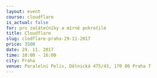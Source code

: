```yaml
---
layout: event
course: cloudflare
is_actual: false
for: pro začátečníky a mírně pokročilé
title: Cloudflare
slug: clodflare-praha-29-11-2017
price: 3500
date: 29. 11. 2017
time: 10:00 - 16:00
city: Praha
venue: Paralelni Polis, Dělnická 475/43, 170 00 Praha 7
---
```


